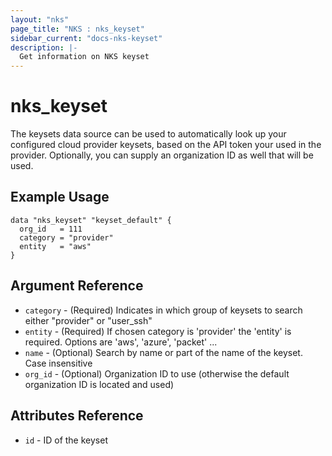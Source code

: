 ```yaml
---
layout: "nks"
page_title: "NKS : nks_keyset"
sidebar_current: "docs-nks-keyset"
description: |-
  Get information on NKS keyset
---
```


# nks\_keyset

The keysets data source can be used to automatically look up your configured cloud provider keysets, based on the API token your used in the provider.  Optionally, you can supply an organization ID as well that will be used.

## Example Usage

```hcl
data "nks_keyset" "keyset_default" {
  org_id   = 111
  category = "provider"
  entity   = "aws"
}
```

## Argument Reference

 * `category` - (Required) Indicates in which group of keysets to search either "provider" or "user_ssh"
 * `entity` - (Required) If chosen category is 'provider' the 'entity' is required. Options are 'aws', 'azure', 'packet' ...
 * `name` - (Optional) Search by name or part of the name of the keyset. Case insensitive
 * `org_id` - (Optional) Organization ID to use (otherwise the default organization ID is located and used)

## Attributes Reference

 * `id` - ID of the keyset
 